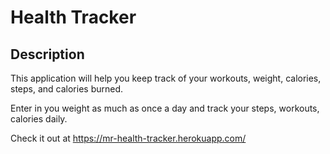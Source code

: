 # Health Tracker

## Description

This application will help you keep track of your workouts, weight, calories, steps, and calories burned.

Enter in you weight as much as once a day and track your steps, workouts, calories daily.

Check it out at https://mr-health-tracker.herokuapp.com/
